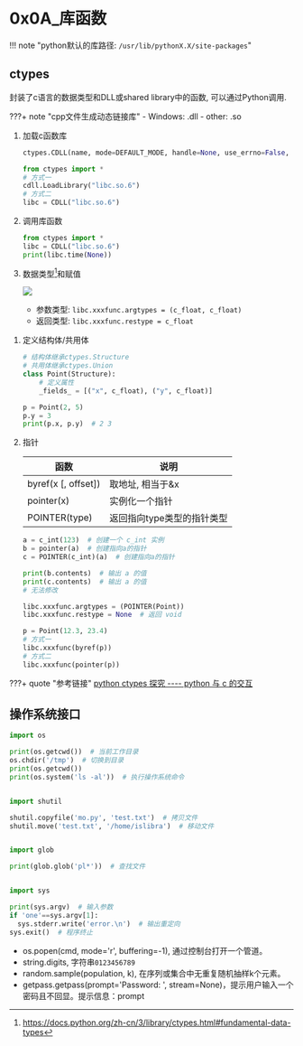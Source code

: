 # 0x0A_库函数

!!! note "python默认的库路径: `/usr/lib/pythonX.X/site-packages`"

## ctypes

封装了c语言的数据类型和DLL或shared library中的函数, 可以通过Python调用.

???+ note "cpp文件生成动态链接库"
    - Windows: .dll
    - other: .so

1. 加载c函数库

    ```python tab="函数原型"
    ctypes.CDLL(name, mode=DEFAULT_MODE, handle=None, use_errno=False, use_last_error=False)
    ```

    ```python tab="函数调用"
    from ctypes import *
    # 方式一
    cdll.LoadLibrary("libc.so.6")
    # 方式二
    libc = CDLL("libc.so.6")
    ```

1. 调用库函数

    ```python
    from ctypes import *
    libc = CDLL("libc.so.6")
    print(libc.time(None))
    ```

1. 数据类型[^ctypes]和赋值

    ![](../assets/markdown-img-paste-20190729212416451.png)

    - 参数类型: `libc.xxxfunc.argtypes = (c_float, c_float)`
    - 返回类型: `libc.xxxfunc.restype = c_float`

[^ctypes]: <https://docs.python.org/zh-cn/3/library/ctypes.html#fundamental-data-types>

1. 定义结构体/共用体

    ```python tab="定义"
    # 结构体继承ctypes.Structure
    # 共用体继承ctypes.Union
    class Point(Structure):
        # 定义属性
        _fields_ = [("x", c_float), ("y", c_float)]
    ```

    ```python tab="调用"
    p = Point(2, 5)
    p.y = 3
    print(p.x, p.y)  # 2 3
    ```

1. 指针

    函数 | 说明
    --- | ---
    byref(x [, offset]) | 取地址, 相当于&x
    pointer(x) | 实例化一个指针
    POINTER(type) | 返回指向type类型的指针类型

    ```python tab="示例代码"
    a = c_int(123)  # 创建一个 c_int 实例
    b = pointer(a)  # 创建指向a的指针
    c = POINTER(c_int)(a)  # 创建指向a的指针

    print(b.contents)  # 输出 a 的值
    print(c.contents)  # 输出 a 的值
    # 无法修改
    ```

    ```python tab="调用库函数"
    libc.xxxfunc.argtypes = (POINTER(Point))
    libc.xxxfunc.restype = None  # 返回 void

    p = Point(12.3, 23.4)
    # 方式一
    libc.xxxfunc(byref(p))
    # 方式二
    libc.xxxfunc(pointer(p))
    ```


???+ quote "参考链接"
    [python ctypes 探究 ---- python 与 c 的交互](https://www.cnblogs.com/night-ride-depart/p/4907613.html)


## 操作系统接口

```python
import os

print(os.getcwd())  # 当前工作目录
os.chdir('/tmp')  # 切换到目录
print(os.getcwd())
print(os.system('ls -al'))  # 执行操作系统命令


import shutil

shutil.copyfile('mo.py', 'test.txt')  # 拷贝文件
shutil.move('test.txt', '/home/islibra')  # 移动文件


import glob

print(glob.glob('pl*'))  # 查找文件


import sys

print(sys.argv)  # 输入参数
if 'one'==sys.argv[1]:
  sys.stderr.write('error.\n')  # 输出重定向
sys.exit()  # 程序终止
```

- os.popen(cmd, mode='r', buffering=-1), 通过控制台打开一个管道。
- string.digits, 字符串`0123456789`
- random.sample(population, k), 在序列或集合中无重复随机抽样k个元素。
- getpass.getpass(prompt='Password: ', stream=None)，提示用户输入一个密码且不回显。提示信息：prompt
